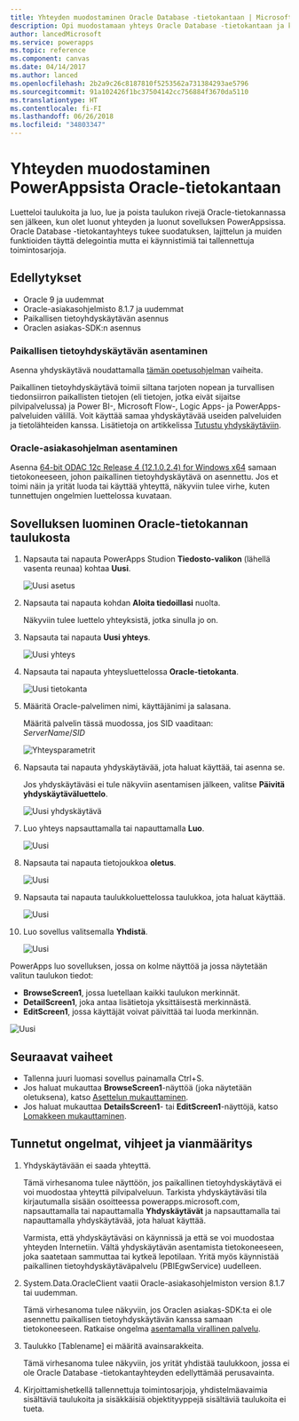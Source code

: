 ```yaml
---
title: Yhteyden muodostaminen Oracle Database -tietokantaan | Microsoft Docs
description: Opi muodostamaan yhteys Oracle Database -tietokantaan ja käyttämään sitä sovellusten luomiseen PowerAppsissa.
author: lancedMicrosoft
ms.service: powerapps
ms.topic: reference
ms.component: canvas
ms.date: 04/14/2017
ms.author: lanced
ms.openlocfilehash: 2b2a9c26c8187810f5253562a731384293ae5796
ms.sourcegitcommit: 91a102426f1bc37504142cc756884f3670da5110
ms.translationtype: HT
ms.contentlocale: fi-FI
ms.lasthandoff: 06/26/2018
ms.locfileid: "34803347"
---
```

# <a name="connect-to-an-oracle-database-from-powerapps"></a>Yhteyden muodostaminen PowerAppsista Oracle-tietokantaan
Luetteloi taulukoita ja luo, lue ja poista taulukon rivejä Oracle-tietokannassa sen jälkeen, kun olet luonut yhteyden ja luonut sovelluksen PowerAppsissa. Oracle Database -tietokantayhteys tukee suodatuksen, lajittelun ja muiden funktioiden täyttä delegointia mutta ei käynnistimiä tai tallennettuja toimintosarjoja.

## <a name="prerequisites"></a>Edellytykset
* Oracle 9 ja uudemmat
* Oracle-asiakasohjelmisto 8.1.7 ja uudemmat
* Paikallisen tietoyhdyskäytävän asennus
* Oraclen asiakas-SDK:n asennus

### <a name="install-an-on-premises-data-gateway"></a>Paikallisen tietoyhdyskäytävän asentaminen
Asenna yhdyskäytävä noudattamalla [tämän opetusohjelman](../gateway-management.md) vaiheita.

Paikallinen tietoyhdyskäytävä toimii siltana tarjoten nopean ja turvallisen tiedonsiirron paikallisten tietojen (eli tietojen, jotka eivät sijaitse pilvipalvelussa) ja Power BI-, Microsoft Flow-, Logic Apps- ja PowerApps-palveluiden välillä. Voit käyttää samaa yhdyskäytävää useiden palveluiden ja tietolähteiden kanssa. Lisätietoja on artikkelissa [Tutustu yhdyskäytäviin](../gateway-reference.md).

### <a name="install-oracle-client"></a>Oracle-asiakasohjelman asentaminen
Asenna [64-bit ODAC 12c Release 4 (12.1.0.2.4) for Windows x64](http://www.oracle.com/technetwork/database/windows/downloads/index-090165.html) samaan tietokoneeseen, johon paikallinen tietoyhdyskäytävä on asennettu. Jos et toimi näin ja yrität luoda tai käyttää yhteyttä, näkyviin tulee virhe, kuten tunnettujen ongelmien luettelossa kuvataan.

## <a name="create-an-app-from-a-table-in-an-oracle-database"></a>Sovelluksen luominen Oracle-tietokannan taulukosta
1. Napsauta tai napauta PowerApps Studion **Tiedosto-valikon** (lähellä vasenta reunaa) kohtaa **Uusi**.
   
   ![Uusi asetus](./media/connection-oracledb/new-app.png)
2. Napsauta tai napauta kohdan **Aloita tiedoillasi** nuolta.
   
      Näkyviin tulee luettelo yhteyksistä, jotka sinulla jo on.
3. Napsauta tai napauta **Uusi yhteys**.
   
   ![Uusi yhteys](./media/connection-oracledb/new-connection.png)
4. Napsauta tai napauta yhteysluettelossa **Oracle-tietokanta**.
   
   ![Uusi tietokanta](./media/connection-oracledb/oracle-db.png)
5. Määritä Oracle-palvelimen nimi, käyttäjänimi ja salasana.
   
    Määritä palvelin tässä muodossa, jos SID vaaditaan:<br>
    *ServerName*/*SID*
   
   ![Yhteysparametrit](./media/connection-oracledb/connection-params.png)
6. Napsauta tai napauta yhdyskäytävää, jota haluat käyttää, tai asenna se.
   
    Jos yhdyskäytäväsi ei tule näkyviin asentamisen jälkeen, valitse **Päivitä yhdyskäytäväluettelo**.
   
   ![Uusi yhdyskäytävä](./media/connection-oracledb/choose-gateway.png)
7. Luo yhteys napsauttamalla tai napauttamalla **Luo**.
   
   ![Uusi](./media/connection-oracledb/create-button.png)
8. Napsauta tai napauta tietojoukkoa **oletus**.
   
   ![Uusi](./media/connection-oracledb/choose-dataset.png)
9. Napsauta tai napauta taulukkoluettelossa taulukkoa, jota haluat käyttää.
   
   ![Uusi](./media/connection-oracledb/choose-table.png)
10. Luo sovellus valitsemalla **Yhdistä**.
    
    ![Uusi](./media/connection-oracledb/connect-button.png)

PowerApps luo sovelluksen, jossa on kolme näyttöä ja jossa näytetään valitun taulukon tiedot:

* **BrowseScreen1**, jossa luetellaan kaikki taulukon merkinnät.
* **DetailScreen1**, joka antaa lisätietoja yksittäisestä merkinnästä.
* **EditScreen1**, jossa käyttäjät voivat päivittää tai luoda merkinnän.

![Uusi](./media/connection-oracledb/afd-app.png)

## <a name="next-steps"></a>Seuraavat vaiheet
* Tallenna juuri luomasi sovellus painamalla Ctrl+S.
* Jos haluat mukauttaa **BrowseScreen1**-näyttöä (joka näytetään oletuksena), katso [Asettelun mukauttaminen](../customize-layout-sharepoint.md).
* Jos haluat mukauttaa **DetailsScreen1**- tai **EditScreen1**-näyttöjä, katso [Lomakkeen mukauttaminen](../customize-forms-sharepoint.md).

## <a name="known-issues-tips-and-troubleshooting"></a>Tunnetut ongelmat, vihjeet ja vianmääritys
1. Yhdyskäytävään ei saada yhteyttä.
   
    Tämä virhesanoma tulee näyttöön, jos paikallinen tietoyhdyskäytävä ei voi muodostaa yhteyttä pilvipalveluun. Tarkista yhdyskäytäväsi tila kirjautumalla sisään osoitteessa powerapps.microsoft.com, napsauttamalla tai napauttamalla **Yhdyskäytävät** ja napsauttamalla tai napauttamalla yhdyskäytävää, jota haluat käyttää.
   
    Varmista, että yhdyskäytäväsi on käynnissä ja että se voi muodostaa yhteyden Internetiin. Vältä yhdyskäytävän asentamista tietokoneeseen, joka saatetaan sammuttaa tai kytkeä lepotilaan. Yritä myös käynnistää paikallinen tietoyhdyskäytäväpalvelu (PBIEgwService) uudelleen.
2. System.Data.OracleClient vaatii Oracle-asiakasohjelmiston version 8.1.7 tai uudemman.
   
    Tämä virhesanoma tulee näkyviin, jos Oraclen asiakas-SDK:ta ei ole asennettu paikallisen tietoyhdyskäytävän kanssa samaan tietokoneeseen. Ratkaise ongelma [asentamalla virallinen palvelu](https://go.microsoft.com/fwlink/p/?LinkID=272376).
3. Taulukko [Tablename] ei määritä avainsarakkeita.
   
    Tämä virhesanoma tulee näkyviin, jos yrität yhdistää taulukkoon, jossa ei ole Oracle Database -tietokantayhteyden edellyttämää perusavainta.
4. Kirjoittamishetkellä tallennettuja toimintosarjoja, yhdistelmäavaimia sisältäviä taulukoita ja sisäkkäisiä objektityyppejä sisältäviä taulukoita ei tueta.

